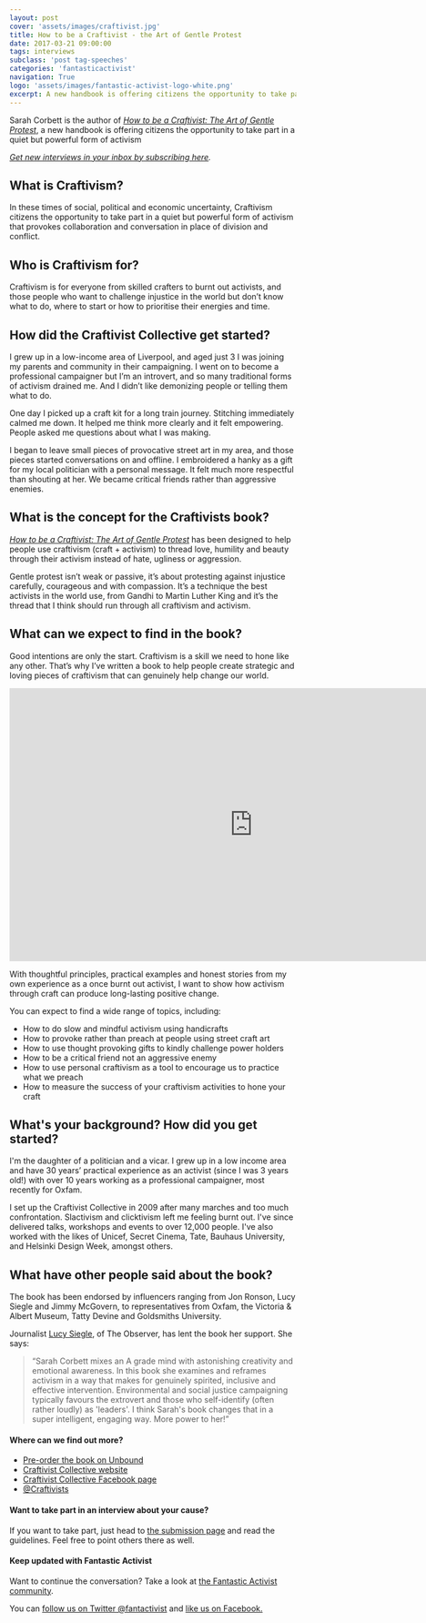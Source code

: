 ```yaml
---
layout: post
cover: 'assets/images/craftivist.jpg'
title: How to be a Craftivist - the Art of Gentle Protest
date: 2017-03-21 09:00:00
tags: interviews
subclass: 'post tag-speeches'
categories: 'fantasticactivist'
navigation: True
logo: 'assets/images/fantastic-activist-logo-white.png'
excerpt: A new handbook is offering citizens the opportunity to take part in a quiet but powerful form of activism
---
```



<p>Sarah Corbett is the author of <i><a href="https://unbound.com/books/craftivist">How to be a Craftivist: The Art of Gentle Protest</a></i>, a new handbook is offering citizens the opportunity to take part in a quiet but powerful form of activism</p>

<p><i><a href="http://eepurl.com/cA_Psf">Get new interviews in your inbox by subscribing here</a>.</i></p>

<h2>What is Craftivism?</h2>

<p>In these times of social, political and economic uncertainty, Craftivism citizens the opportunity to take part in a quiet but powerful form of activism that provokes collaboration and conversation in place of division and conflict.</p>

<h2>Who is Craftivism for?</h2>

<p>Craftivism is for everyone from skilled crafters to burnt out activists, and those people who want to challenge injustice in the world but don’t know what to do, where to start or how to prioritise their energies and time. </p>

<h2>How did the Craftivist Collective get started?</h2>

<p>I grew up in a low-income area of Liverpool, and aged just 3 I was joining my parents and community in their campaigning. I went on to become a professional campaigner but I’m an introvert, and so many traditional forms of activism drained me. And I didn’t like demonizing people or telling them what to do.</p>

<p>One day I picked up a craft kit for a long train journey. Stitching immediately calmed me down. It helped me think more clearly and it felt empowering. People asked me questions about what I was making.</p>

<p>I began to leave small pieces of provocative street art in my area, and those pieces started conversations on and offline. I embroidered a hanky as a gift for my local politician with a personal message. It felt much more respectful than shouting at her. We became critical friends rather than aggressive enemies.</p>

<h2>What is the concept for the Craftivists book?</h2>

<p><i><a href="https://unbound.com/books/craftivist">How to be a Craftivist: The Art of Gentle Protest</a></i> has been designed to help people use craftivism (craft + activism) to thread love, humility and beauty through their activism instead of hate, ugliness or aggression.</p>

<p>Gentle protest isn’t weak or passive, it’s about protesting against injustice carefully, courageous and with compassion. It’s a technique the best activists in the world use, from Gandhi to Martin Luther King and it’s the thread that I think should run through all craftivism and activism.</p>

<h2>What can we expect to find in the book?</h2>

<p>Good intentions are only the start. Craftivism is a skill we need to hone like any other. That’s why I’ve written a book to help people create strategic and loving pieces of craftivism that can genuinely help change our world.</p>

<iframe width="853" height="480" src="https://www.youtube.com/embed/PtHaM7j3Hvg" frameborder="0" allowfullscreen></iframe>

<p>With thoughtful principles, practical examples and honest stories from my own experience as a once burnt out activist, I want to show how activism through craft can produce long-lasting positive change.</p>

<p>You can expect to find a wide range of topics, including:</p>

<ul>
<li>How to do slow and mindful activism using handicrafts</li>
<li>How to provoke rather than preach at people using street craft art</li>
<li>How to use thought provoking gifts to kindly challenge power holders</li>
<li>How to be a critical friend not an aggressive enemy</li>
<li>How to use personal craftivism as a tool to encourage us to practice what we preach</li>
<li>How to measure the success of your craftivism activities to hone your craft</li>
</ul>

<h2>What's your background? How did you get started?</h2>

<p>I'm the daughter of a politician and a vicar. I grew up in a low income area and have 30 years’ practical experience as an activist (since I was 3 years old!) with over 10 years working as a professional campaigner, most recently for Oxfam.</p>

<p>I set up the Craftivist Collective in 2009 after many marches and too much confrontation. Slactivism and clicktivism left me feeling burnt out. I've since delivered talks, workshops and events to over 12,000 people. I've also worked with the likes of Unicef, Secret Cinema, Tate, Bauhaus University, and Helsinki Design Week, amongst others.</p>

<h2>What have other people said about the book?</h2>

<p>The book has been endorsed by influencers ranging from Jon Ronson, Lucy Siegle and Jimmy McGovern, to representatives from Oxfam, the Victoria & Albert Museum, Tatty Devine and Goldsmiths University.</p>

<p>Journalist <a href="https://en.wikipedia.org/wiki/Lucy_Siegle">Lucy Siegle</a>, of The Observer, has lent the book her support. She says: 

<blockquote>“Sarah Corbett mixes an A grade mind with astonishing creativity and emotional awareness. In this book she examines and reframes activism in a way that makes for genuinely spirited, inclusive and effective intervention. Environmental and social justice campaigning typically favours the extrovert and those who self-identify (often rather loudly) as 'leaders'. I think Sarah's book changes that in a super intelligent, engaging way. More power to her!”</blockquote>

<h4>Where can we find out more?</h4>
<ul>
<li><a href="https://unbound.com/books/craftivist">Pre-order the book on Unbound</a></li>
<li><a href="http://www.craftivist-collective.com/">Craftivist Collective website</a></li>
<li><a href="https://www.facebook.com/CraftivistCollective">Craftivist Collective Facebook page</a></li>
<li><a href="https://twitter.com/Craftivists?lang=en">@Craftivists</a></li>
</ul>

<h4>Want to take part in an interview about your cause?</h4>

<p>If you want to take part, just head to <a href="/submit">the submission page</a> and read the guidelines. Feel free to point others there as well.</p>

<h4>Keep updated with Fantastic Activist</h4>

<p>Want to continue the conversation? Take a look at <a href="http://community.fantasticactivist.com/">the Fantastic Activist community</a>.</p>

<p>You can <a href="http://twitter.com/fantactivist">follow us on Twitter @fantactivist</a> and <a href="http://facebook.com/fantasticactivist">like us on Facebook.</a></p>
